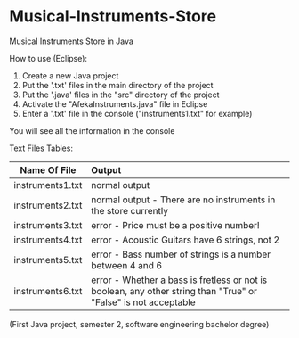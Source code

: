 # Musical-Instruments-Store
Musical Instruments Store in Java

How to use (Eclipse):

1. Create a new Java project
2. Put the '.txt'  files in the main directory of the project
3. Put the '.java' files in the "src" directory of the project
4. Activate the "AfekaInstruments.java" file in Eclipse
5. Enter a '.txt' file in the console ("instruments1.txt" for example)

You will see all the information in the console

Text Files Tables:

| Name Of File     | Output        |
|:----------------:|:--------------|
| instruments1.txt | normal output |
| instruments2.txt | normal output - There are no instruments in the store currently |
| instruments3.txt | error - Price must be a positive number! |
| instruments4.txt | error - Acoustic Guitars have 6 strings, not 2 |
| instruments5.txt | error - Bass number of strings is a number between 4 and 6 |
| instruments6.txt | error - Whether a bass is fretless or not is boolean, any other string than "True" or "False" is not acceptable |

(First Java project, semester 2, software engineering bachelor degree)
